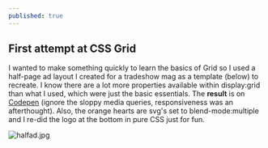 ```yaml
---
published: true
---
```

## First attempt at CSS Grid

I wanted to make something quickly to learn the basics of Grid so I used a half-page ad layout I created for a tradeshow mag as a template (below) to recreate. I know there are a lot more properties available within display:grid than what I used, which were just the basic essentials. The **result**  is on  [Codepen](https://codepen.io/jakefr/pen/xXywEY) (ignore the sloppy media queries, responsiveness was an afterthought). Also, the orange hearts are svg's set to blend-mode:multiple and I re-did the logo at the bottom in pure CSS just for fun.

![halfad.jpg]({{site.baseurl}}/static/img/halfad.jpg)
